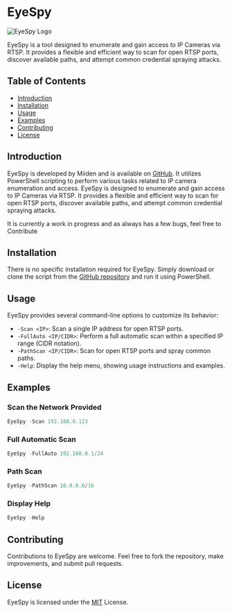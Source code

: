 # EyeSpy

![EyeSpy Logo](https://github.com/Miiden/EyeSpy/blob/main/eyespy_logo.png)

EyeSpy is a tool designed to enumerate and gain access to IP Cameras via RTSP. It provides a flexible and efficient way to scan for open RTSP ports, discover available paths, and attempt common credential spraying attacks.

## Table of Contents

- [Introduction](#introduction)
- [Installation](#installation)
- [Usage](#usage)
- [Examples](#examples)
- [Contributing](#contributing)
- [License](#license)

## Introduction

EyeSpy is developed by Miiden and is available on [GitHub](https://github.com/Miiden). It utilizes PowerShell scripting to perform various tasks related to IP camera enumeration and access.
EyeSpy is designed to enumerate and gain access to IP Cameras via RTSP. It provides a flexible and efficient way to scan for open RTSP ports, discover available paths, and attempt common credential spraying attacks.

It is currently a work in progress and as always has a few bugs, feel free to Contribute

## Installation

There is no specific installation required for EyeSpy. Simply download or clone the script from the [GitHub repository](https://github.com/Miiden/EyeSpy) and run it using PowerShell.

## Usage

EyeSpy provides several command-line options to customize its behavior:

- `-Scan <IP>`: Scan a single IP address for open RTSP ports.
- `-FullAuto <IP/CIDR>`: Perform a full automatic scan within a specified IP range (CIDR notation).
- `-PathScan <IP/CIDR>`: Scan for open RTSP ports and spray common paths.
- `-Help`: Display the help menu, showing usage instructions and examples.

## Examples


### Scan the Network Provided
```powershell
EyeSpy -Scan 192.168.0.123
```
### Full Automatic Scan
```powershell
EyeSpy -FullAuto 192.168.0.1/24
```
### Path Scan
```powershell
EyeSpy -PathScan 10.0.0.0/16
```
### Display Help
```powershell
EyeSpy -Help
```

## Contributing
Contributions to EyeSpy are welcome. Feel free to fork the repository, make improvements, and submit pull requests.

## License
EyeSpy is licensed under the [MIT](https://github.com/Miiden/EyeSpy/blob/main/LICENSE.md) License.
